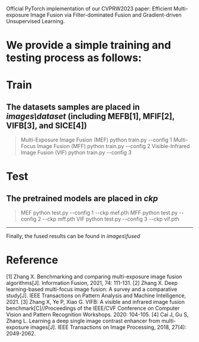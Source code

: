 Official PyTorch implementation of our CVPRW2023 paper: Efficient Multi-exposure Image Fusion via Filter-dominated Fusion and Gradient-driven Unsupervised Learning.

# We provide a simple training and testing process as follows:

# Train
The datasets samples are placed in *images\dataset* (including MEFB[1], MFIF[2], VIFB[3], and SICE[4])
-------------------------------------------------
> Multi-Exposure Image Fusion (MEF)
python train.py --config 1
> Multi-Focus Image Fusion (MFF)
python train.py --config 2
> Visible-Infrared Image Fusion (VIF)
python train.py --config 3

# Test
The pretrained models are placed in *ckp*
-------------------------------------------------
> MEF
python test.py --config 1 --ckp mef.pth
> MFF
python test.py --config 2 --ckp mff.pth
> VIF
python test.py --config 3 --ckp vif.pth
-------------------------------------------------
Finally, the fused results can be found in *images\fused*

# Reference
[1] Zhang X. Benchmarking and comparing multi-exposure image fusion algorithms[J]. Information Fusion, 2021, 74: 111-131.
[2] Zhang X. Deep learning-based multi-focus image fusion: A survey and a comparative study[J]. IEEE Transactions on Pattern Analysis and Machine Intelligence, 2021.
[3] Zhang X, Ye P, Xiao G. VIFB: A visible and infrared image fusion benchmark[C]//Proceedings of the IEEE/CVF Conference on Computer Vision and Pattern Recognition Workshops. 2020: 104-105.
[4] Cai J, Gu S, Zhang L. Learning a deep single image contrast enhancer from multi-exposure images[J]. IEEE Transactions on Image Processing, 2018, 27(4): 2049-2062.


